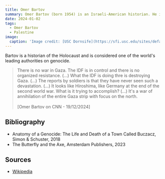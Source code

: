 ```yaml
---
title: Omer Bartov
summary: Omer Bartov (born 1954) is an Israeli-American historian. He is the Samuel Pisar Professor of Holocaust and Genocide Studies at Brown University, where he has taught since 2000.
date: 2024-01-02
tags:
  - Omer Bartov
  - Palestine
image:
  caption: 'Image credit: [USC Dornsife](https://sfi.usc.edu/sites/default/files/backgrounds/2017/04/bartov_hero.jpg)'
---
```


Bartov is a historian of the Holocaust and is considered one of the world's leading authorities on genocide.

> There is no war in Gaza. The IDF is in control and there is no organized resistance. (...) What the IDF is doing thre is destroying Gaza. (...) The reports by soldiers is that they have never seen such a devastation. (...) It looks like Hiroshima, like Germany at the end of the second world war. What is it trying to accomplish? (...) It's a war of annihilation of the entire Gaza strip with focus on the north. <br> <br> [Omer Bartov on CNN - 19/12/2024]

## Bibliography

- Anatomy of a Genocide: The Life and Death of a Town Called Buczacz, Simon & Schuster, 2018
- The Butterfly and the Axe, Amsterdam Publishers, 2023

## Sources

- [Wikipedia](https://en.wikipedia.org/wiki/Omer_Bartov)